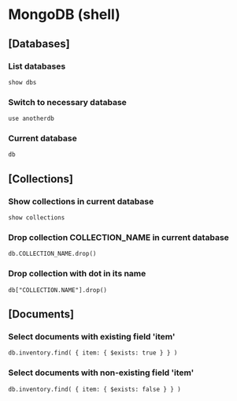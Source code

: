 # MongoDB (shell)

## [Databases]

### List databases
```
show dbs
```

### Switch to necessary database
```
use anotherdb
```

### Current database
```
db
```

## [Collections]

### Show collections in current database
```
show collections
```

### Drop collection COLLECTION_NAME in current database
```
db.COLLECTION_NAME.drop()
```

### Drop collection with dot in its name
```
db["COLLECTION.NAME"].drop()
```

## [Documents]

### Select documents with existing field 'item'
```
db.inventory.find( { item: { $exists: true } } )
```

### Select documents with non-existing field 'item'
```
db.inventory.find( { item: { $exists: false } } )

```
